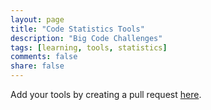 ```yaml
---
layout: page
title: "Code Statistics Tools"
description: "Big Code Challenges"
tags: [learning, tools, statistics]
comments: false
share: false
---
```


Add your tools by creating a pull request <a href="https://github.com/learnbigcode/learnbigcode.github.io/tree/master/tools/stats">here</a>.

